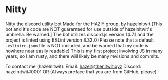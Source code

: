 # Nitty
Nitty the discord utility bot
Made for the HAZiY group, by hazelnitwit
[This bot and it's code are NOT guaranteed for use outside of hazelnitwit's umbrella. Be warned.]
The bot utilizes discord.js version 14.7.1 and the project is linted using ESLint version 8.32.0 
(Please note that a default `.eslintrc.json` file is NOT included, and be warned that my code is nowhere near easily readable)
This is my first project involving JS in many years, so I am rusty, and there will likely be many revisions and commits.

To contact me (hazelnitwit):
Email: hazel@thenitwit.xyz
Discord: hazelnitwit#0001 OR
(Always preface that you are from GitHub, please)
